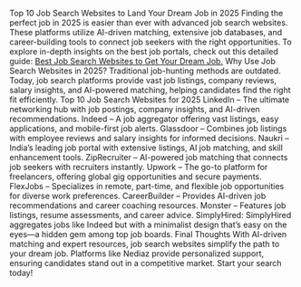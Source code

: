 Top 10 Job Search Websites to Land Your Dream Job in 2025
Finding the perfect job in 2025 is easier than ever with advanced job search websites. These platforms utilize AI-driven matching, extensive job databases, and career-building tools to connect job seekers with the right opportunities. To explore in-depth insights on the best job portals, check out this detailed guide: <a href="https://blog.nediaz.com/article/best-job-search-websites-to-get-dream-job">Best Job Search Websites to Get Your Dream Job.</a>
Why Use Job Search Websites in 2025?
Traditional job-hunting methods are outdated. Today, job search platforms provide vast job listings, company reviews, salary insights, and AI-powered matching, helping candidates find the right fit efficiently.
Top 10 Job Search Websites for 2025
LinkedIn – The ultimate networking hub with job postings, company insights, and AI-driven recommendations.
Indeed – A job aggregator offering vast listings, easy applications, and mobile-first job alerts.
Glassdoor – Combines job listings with employee reviews and salary insights for informed decisions.
Naukri – India’s leading job portal with extensive listings, AI job matching, and skill enhancement tools.
ZipRecruiter – AI-powered job matching that connects job seekers with recruiters instantly.
Upwork – The go-to platform for freelancers, offering global gig opportunities and secure payments.
FlexJobs – Specializes in remote, part-time, and flexible job opportunities for diverse work preferences.
CareerBuilder – Provides AI-driven job recommendations and career coaching resources.
Monster – Features job listings, resume assessments, and career advice.
SimplyHired: SimplyHired aggregates jobs like Indeed but with a minimalist design that’s easy on the eyes—a hidden gem among top job boards.
Final Thoughts
With AI-driven matching and expert resources, job search websites simplify the path to your dream job. Platforms like Nediaz provide personalized support, ensuring candidates stand out in a competitive market. Start your search today!

